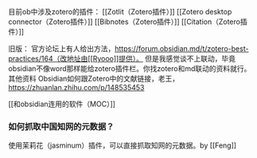 目前ob中涉及zotero的插件：
[[Zotlit（Zotero插件）]]
[[Zotero desktop connector（Zotero插件）]]
[[Bibnotes（Zotero插件）]]
[[Citation（Zotero插件）]]

旧版：
官方论坛上有人给出方法，https://forum.obsidian.md/t/zotero-best-practices/164（改地址由[[Ryooo]]提供）。
但是我感觉谈不上联动，毕竟obsidian不像word那样能给zotero插件栏。你找zotero和md联动的资料就行。
其他资料
Obsidian如何跟Zotero中的文献链接，老王，https://zhuanlan.zhihu.com/p/148535453 

[[和obsidian连用的软件（MOC）]]

### 如何抓取中国知网的元数据？
使用茉莉花（jasminum）插件，可以直接抓取知网的元数据。by [[Feng]]

